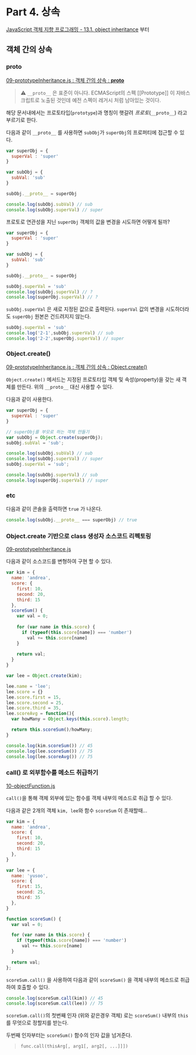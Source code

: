# Part 4. 상속

[JavaScript 객체 지향 프로그래밍 - 13.1. object inheritance](https://www.youtube.com/watch?v=339RrPTZTEU&list=PLuHgQVnccGMAMctarDlPyv6upFUUnpSO3&index=19) 부터

## 객체 간의 상속

### __proto__

[09-prototypeInheritance.js : 객체 간의 상속 : __proto__](https://github.com/kjkandrea/egoing-javascript-OOP/blob/b364f767956bafa1f2c6c4b7d7898d7977f5a728/09-prototypeInheritance.js)

> ⚠️ `__proto__` 은 표준이 아니다. ECMAScript의 스펙 [[Prototype]] 이 자바스크립트로 노출된 것인데 예전 스펙이 레거시 처럼 남아있는 것이다. 

해당 문서내에서는 프로토타입(`prototype`)과 명칭이 햇갈려 *프로토*(`__proto__`) 라고 부르기로 한다.

다음과 같이 `__proto__` 를 사용하면 `subObj`가 `superObj`의 프로퍼티에 접근할 수 있다. 

``` javascript
var superObj = {
  superVal : 'super'
}

var subObj = {
  subVal: 'sub'
}

subObj.__proto__ = superObj

console.log(subObj.subVal) // sub
console.log(subObj.superVal) // super
```

프로토로 연관성을 지닌 `superObj` 객체의 값을 변경을 시도하면 어떻게 될까?

``` javascript
var superObj = {
  superVal : 'super'
}

var subObj = {
  subVal: 'sub'
}

subObj.__proto__ = superObj

subObj.superVal = 'sub'
console.log(subObj.superVal) // ?
console.log(superObj.superVal) // ?
```

`subObj.superVal` 은 새로 지정된 값으로 출력된다.
`superVal` 값의 변경을 시도하더라도 `superObj` 원본은 건드려지지 않는다.

``` javascript
subObj.superVal = 'sub'
console.log('2-1',subObj.superVal) // sub
console.log('2-2',superObj.superVal) // super
```

### Object.create()

[09-prototypeInheritance.js : 객체 간의 상속 : Object.create()](https://github.com/kjkandrea/egoing-javascript-OOP/blob/5a0a57c53e05ce7640b2618f79712e812138cc79/09-prototypeInheritance.js)

`Object.create()` 메서드는 지정된 프로토타입 객체 및 속성(property)을 갖는 새 객체를 만든다. 위의 `__proto__` 대신 사용할 수 있다.

다음과 같이 사용한다.

``` javascript
var superObj = {
  superVal : 'super'
}

// superObj를 부모로 하는 객체 만들기
var subObj = Object.create(superObj);
subObj.subVal = 'sub';

console.log(subObj.subVal) // sub
console.log(subObj.superVal) // super
subObj.superVal = 'sub';

console.log(subObj.superVal) // sub
console.log(superObj.superVal) // super
```

### etc

다음과 같이 콘솔을 출력하면 `true` 가 나온다.

``` javascript
console.log(subObj.__proto__ === superObj) // true
```

### Object.create 기반으로 class 생성자 소스코드 리펙토링

[09-prototypeInheritance.js](https://github.com/kjkandrea/egoing-javascript-OOP/blob/master/09-prototypeInheritance.js)

다음과 같이 소스코드를 변형하여 구현 할 수 있다.

``` javascript
var kim = {
  name: 'andrea',
  score: {
    first: 10, 
    second: 20,
    third: 15
  },
  scoreSum() {
    var val = 0;
  
    for (var name in this.score) {
      if (typeof(this.score[name]) === 'number')
        val += this.score[name]
    }
    
    return val;
  }
}

var lee = Object.create(kim);

lee.name = 'lee';
lee.score = {}
lee.score.first = 15,
lee.score.second = 25,
lee.score.third = 35,
lee.scoreAvg = function(){
  var howMany = Object.keys(this.score).length;

  return this.scoreSum()/howMany;
}

console.log(kim.scoreSum()) // 45
console.log(lee.scoreSum()) // 75
console.log(lee.scoreAvg()) // 75
```

### call() 로 외부함수를 메소드 취급하기

[10-objectFunction.js](https://github.com/kjkandrea/egoing-javascript-OOP/blob/master/10-objectFunction.js)

`call()`을 통해 객체 외부에 있는 함수를 객체 내부의 메소드로 취급 할 수 있다.

다음과 같은 2개의 객체 `kim, lee`와 함수 `scoreSum` 이 존재할때...

``` javascript
var kim = {
  name: 'andrea',
  score: {
    first: 10, 
    second: 20,
    third: 15
  },
}

var lee = {
  name: 'yusoo',
  score: {
    first: 15, 
    second: 25,
    third: 35
  },
}

function scoreSum() {
  var val = 0;

  for (var name in this.score) {
    if (typeof(this.score[name]) === 'number')
      val += this.score[name]
  }
  
  return val;
};
```

`scoreSum.call()` 을 사용하여 다음과 같이 `scoreSum()` 을 객체 내부의 메소드로 취급하여 호출할 수 있다.

``` javascript
console.log(scoreSum.call(kim)) // 45
console.log(scoreSum.call(lee)) // 75
```

`scoreSum.call()`의 첫번째 인자 (위와 같은경우 객체) 로는 `scoreSum()` 내부의 `this`를 무엇으로 정할지를 받는다.

두번째 인자부터는 `scoreSum()` 함수의 인자 값을 넘겨준다.

> `func.call(thisArg[, arg1[, arg2[, ...]]])`